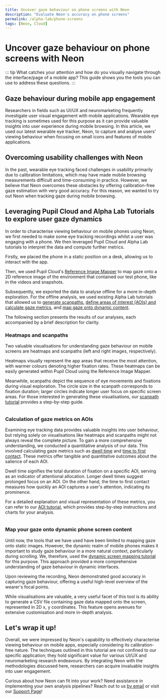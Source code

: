 ```yaml
---
title: Uncover gaze behaviour on phone screens with Neon
description: "Evaluate Neon's accuracy on phone screens"
permalink: /alpha-lab/phone-screens
tags: [Neon, Cloud]
---
```

# Uncover gaze behaviour on phone screens with Neon


<TagLinks />
<Youtube src="gp5O1uskDME"/>

::: tip
What catches your attention and how do you visually navigate through the interface/page of a mobile app? This guide shows you the tools you can use to address these questions. 
:::

## Gaze behaviour during mobile app engagement
Researchers in fields such as UI/UX and neuromarketing frequently investigate user visual engagement with mobile applications. Wearable eye tracking is sometimes used for this purpose as it can provide valuable insights into user experience during mobile browsing. In this article, we used our latest wearable eye tracker, Neon, to capture and analyse users' viewing behaviour when focusing on small icons and features of mobile applications.

## Overcoming usability challenges with Neon
In the past, wearable eye tracking faced challenges in usability primarily due to calibration limitations, which may have made mobile browsing measurements difficult and time-consuming in practice. However, we believe that Neon overcomes these obstacles by offering calibration-free gaze estimation with very good accuracy. For this reason, we wanted to try out Neon when tracking gaze during mobile browsing.

## Leveraging Pupil Cloud and Alpha Lab Tutorials to explore user gaze dynamics
In order to characterise viewing behaviour on mobile phones using Neon, we first needed to make some eye tracking recordings whilst a user was engaging with a phone. We then leveraged Pupil Cloud and Alpha Lab tutorials to interpret the data and compute further metrics. 

Firstly, we placed the phone in a static position on a desk, allowing us to interact with the app. 

Then, we used Pupil Cloud's [Reference Image Mapper](/enrichments/reference-image-mapper/) to map gaze onto a 2D reference image of the environment that contained our test phone, like in the videos and snapshots. 

Subsequently, we exported the data to analyse offline for a more in-depth exploration. For the offline analysis, we used existing Alpha Lab tutorials that allowed us to [generate scanpaths](/alpha-lab/scanpath-rim/), [define areas of interest (AOIs) and calculate gaze metrics](/alpha-lab/gaze-metrics-in-aois/), and [map gaze onto dynamic content](/alpha-lab/map-your-gaze-to-a-2d-screen/). 

The following section presents the results of our analyses, each accompanied by a brief description for clarity.

### Heatmaps and scanpaths
Two valuable visualisations for understanding gaze behaviour on mobile screens are heatmaps and scanpaths (left and right images, respectively). 

Heatmaps visually represent the app areas that receive the most attention, with warmer colours denoting higher fixation rates. These heatmaps can be easily generated within Pupil Cloud using the Reference Image Mapper.

Meanwhile, scanpaths depict the sequence of eye movements and fixations during visual exploration. The circle size in the scanpath corresponds to fixation duration; larger circles indicate longer user focus on specific screen areas. For those interested in generating these visualisations, our [scanpath tutorial](/alpha-lab/scanpath-rim/) provides a step-by-step guide.

<div class="mcontainer">
  <div class="col-mcontainer">
      <v-img class="rounded" :src="require(`../media/alpha-lab/1.phone-heatmap.jpeg`)" title="Saliency map over a phone screen" alt="Saliency map over a phone screen" cover/>
    </div>
  <div class="col-mcontainer">
      <v-img class="rounded" :src="require(`../media/alpha-lab/2.phone-nadia_scanpath.jpeg`)" title="Scanpath over a phone screen" alt="Scanpath over a phone screen" cover/>
  </div>
</div>

### Calculation of gaze metrics on AOIs
Examining eye tracking data provides valuable insights into user behaviour, but relying solely on visualisations like heatmaps and scanpaths might not always reveal the complete picture. To gain a more comprehensive understanding, we conducted a quantitative analysis of our data. This involved calculating gaze metrics such as [dwell time](/alpha-lab/gaze-metrics-in-aois/#dwell-time) and [time to first contact](/alpha-lab/gaze-metrics-in-aois/#time-to-first-contact). These metrics offer tangible and quantitative outcomes about the salience of each AOI. 

Dwell time signifies the total duration of fixation on a specific AOI, serving as an indicator of attentional allocation. Longer dwell times suggest prolonged focus on an AOI. On the other hand, the time to first contact measures how quickly an AOI captures a user's attention, indicating its prominence.

For a detailed explanation and visual representation of these metrics, you can refer to our [AOI tutorial](/alpha-lab/gaze-metrics-in-aois/), which provides step-by-step instructions and charts for your analysis.

<div class="pb-4" style="display:flex;justify-content:center;">
  <v-img class="rounded" :src="require(`../media/alpha-lab/3.phone-dwell-time.png`)" title="Graph showing dwell time on defined AOIs over the phone screen" alt="Graph showing dwell time on defined AOIs over the phone screen" cover/>
  </v-img>
</div>

<div class="pb-4" style="display:flex;justify-content:center;">
  <v-img class="rounded" :src="require(`../media/alpha-lab/4.phone-first-contact.png`)" title="Graph showing time to first contact on defined AOIs over the phone screen" alt="Graph showing time to first contact on defined AOIs over the phone screen" cover/>
  </v-img>
</div>

### Map your gaze onto dynamic phone screen content
Until now, the tools that we have used have been limited to mapping gaze onto static images. However, the dynamic realm of mobile phones makes it important to study gaze behaviour in a more natural context, particularly during scrolling. We, therefore, used the [dynamic screen mapping tutorial](/alpha-lab/map-your-gaze-to-a-2d-screen/) for this purpose. This approach provided a more comprehensive understanding of gaze behaviour in dynamic interfaces.

Upon reviewing the recording, Neon demonstrated good accuracy in capturing gaze behaviour, offering a useful high-level overview of the wearer's focal points.

While visualisations are valuable, a very useful facet of this tool is its ability to generate a CSV file containing gaze data mapped onto the screen, represented in 2D x, y coordinates. This feature opens avenues for extensive customisation and more in-depth analysis.

<Youtube src="RKrf3YQjzao"/>

## Let's wrap it up!

Overall, we were impressed by Neon's capability to effectively characterise viewing behaviour on mobile apps, especially considering its calibration-free nature. The techniques outlined in this tutorial are not confined to our specific application; they hold significant value for various UI/UX and neuromarketing research endeavours. By integrating Neon with the methodologies discussed here, researchers can acquire invaluable insights into user engagement.

Curious about how Neon can fit into your work? Need assistance in implementing your own analysis pipelines? Reach out to us [by email](mailto:info@pupil-labs.com) or visit our [Support Page](https://pupil-labs.com/products/support/)! 

<style scoped>
.mcontainer{
  display: flex;
  flex-wrap: wrap;
}
.col-mcontainer{
  flex: 50%;
  padding: 0 4px;
}
@media screen and (min-width: 1025px) and (max-width: 1200px) {
  .col-mcontainer{
    flex: 100%;
  }
}
@media screen and (max-width: 800px) {
    .col-mcontainer{
    flex: 50%;
  }
}
@media screen and (max-width: 400px) {
  .col-mcontainer{
    flex: 100%;
  }
}
</style>